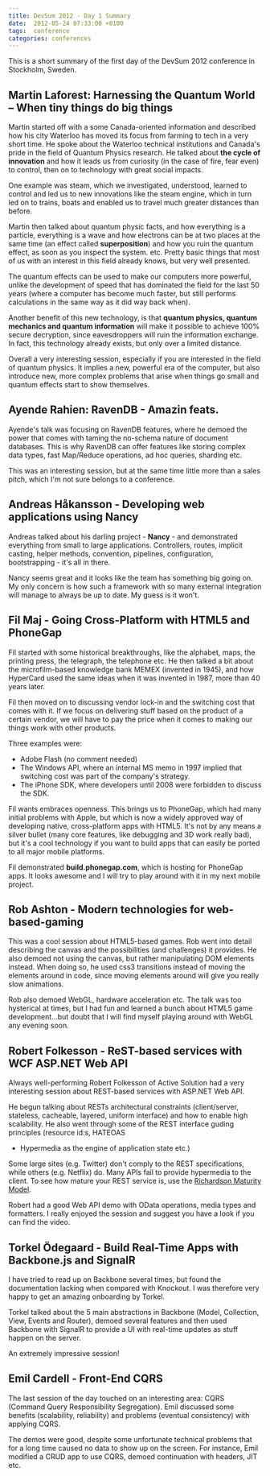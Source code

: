 ```yaml
---
title: DevSum 2012 - Day 1 Summary
date:  2012-05-24 07:33:00 +0100
tags:  conference
categories: conferences
---
```


This is a short summary of the first day of the DevSum 2012 conference in 
Stockholm, Sweden.


## Martin Laforest: Harnessing the Quantum World – When tiny things do big things

Martin started off with a some Canada-oriented information and described how his
city Waterloo has moved its focus from farming to tech in a very short time. He
spoke about the Waterloo technical institutions and Canada's pride in the field
of Quantum Physics research. He talked about **the cycle of innovation** and how
it leads us from curiosity (in the case of fire, fear even) to control, then on
to technology with great social impacts.

One example was steam, which we investigated, understood, learned to control and
led us to new innovations like the steam engine, which in turn led on to trains,
boats and enabled us to travel much greater distances than before.

Martin then talked about quantum physic facts, and how everything is a particle,
everything is a wave and how electrons can be at two places at the same time (an
effect called **superposition**) and how you ruin the quantum effect, as soon as
you inspect the system. etc. Pretty basic things that most of us with an interest
in this field already knows, but very well presented.

The quantum effects can be used to make our computers more powerful, unlike the
development of speed that has dominated the field for the last 50 years (where a
computer has become much faster, but still performs calculations in the same way
as it did way back when).

Another benefit of this new technology, is that **quantum physics, quantum 
mechanics and quantum information** will make it possible to achieve 100% secure
decryption, since eavesdroppers will ruin the information exchange. In fact, this
technology already exists, but only over a limited distance.

Overall a very interesting session, especially if you are interested in the field
of quantum physics. It implies a new, powerful era of the computer, but also
introduce new, more complex problems that arise when things go small and quantum
effects start to show themselves.


## Ayende Rahien: RavenDB - Amazin feats.

Ayende's talk was focusing on RavenDB features, where he demoed the power that
comes with taming the no-schema nature of document databases. This is why
RavenDB can offer features like storing complex data types, fast Map/Reduce
operations, ad hoc queries, sharding etc.

This was an interesting session, but at the same time little more than a sales
pitch, which I'm not sure belongs to a conference.


## Andreas Håkansson - Developing web applications using Nancy

Andreas talked about his darling project - **Nancy** - and demonstrated everything
from small to large applications. Controllers, routes, implicit casting, helper
methods, convention, pipelines, configuration, bootstrapping - it's all in there.

Nancy seems great and it looks like the team has something big going on. My only
concern is how such a framework with so many external integration will manage to
always be up to date. My guess is it won't.


## Fil Maj - Going Cross-Platform with HTML5 and PhoneGap

Fil started with some historical breakthroughs, like the alphabet, maps, the
printing press, the telegraph, the telephone etc. He then talked a bit about the
microfilm-based knowledge bank MEMEX (invented in 1945), and how HyperCard used
the same ideas when it was invented in 1987, more than 40 years later.

Fil then moved on to discussing vendor lock-in and the switching cost that comes
with it. If we focus on delivering stuff based on the product of a certain vendor,
we will have to pay the price when it comes to making our things work with other
products.

Three examples were:

* Adobe Flash (no comment needed)
* The Windows API, where an internal MS memo in 1997 implied that switching cost
was part of the company's strategy.
* The iPhone SDK, where developers until 2008 were forbidden to discuss the SDK.

Fil wants embraces openness. This brings us to PhoneGap, which had many initial
problems with Apple, but which is now a widely approved way of developing native,
cross-platform apps with HTML5. It's not by any means a silver bullet (many core
features, like debugging and 3D work really bad), but it's a cool technology if
you want to build apps that can easily be ported to all major mobile platforms.

Fil demonstrated **build.phonegap.com**, which is hosting for PhoneGap apps. It
looks awesome and I will try to play around with it in my next mobile project.


## Rob Ashton - Modern technologies for web-based-gaming

This was a cool session about HTML5-based games. Rob went into detail describing
the canvas and the possibilities (and challenges) it provides. He also demoed not
using the canvas, but rather manipulating DOM elements instead. When doing so, he
used css3 transitions instead of moving the elements around in code, since moving
elements around will give you really slow animations.

Rob also demoed WebGL, hardware acceleration etc. The talk was too hysterical at
times, but I had fun and learned a bunch about HTML5 game development...but doubt
that I will find myself playing around with WebGL any evening soon.


## Robert Folkesson - ReST-based services with WCF ASP.NET Web API

Always well-performing Robert Folkesson of Active Solution had a very interesting
session about REST-based services with ASP.NET Web API.

He begun talking about RESTs architectural constraints (client/server, stateless,
cacheable, layered, uniform interface) and how to enable high scalability. He also
went through some of the REST interface guding principles (resource id:s, HATEOAS
- Hypermedia as the engine of application state etc.)

Some large sites (e.g. Twitter) don't comply to the REST specifications, while
others (e.g. Netflix) do. Many APIs fail to provide hypermedia to the client. To see
how mature your REST service is, use the [Richardson Maturity Model](https://martinfowler.com/articles/richardsonMaturityModel.html). 

Robert had a good Web API demo with OData operations, media types and formatters.
I really enjoyed the session and suggest you have a look if you can find the video.


## Torkel Ödegaard - Build Real-Time Apps with Backbone.js and SignalR

I have tried to read up on Backbone several times, but found the documentation 
lacking when compared with Knockout. I was therefore very happy to get an amazing
onboarding by Torkel.

Torkel talked about the 5 main abstractions in Backbone (Model, Collection, View,
Events and Router), demoed several features and then used Backbone with SignalR
to provide a UI with real-time updates as stuff happen on the server.

An extremely impressive session!


## Emil Cardell - Front-End CQRS

The last session of the day touched on an interesting area: CQRS (Command Query 
Responsibility Segregation). Emil discussed some benefits (scalability, reliability) 
and problems (eventual consistency) with applying CQRS.

The demos were good, despite some unfortunate technical problems that for a long
time caused no data to show up on the screen. For instance, Emil modified a CRUD
app to use CQRS, demoed continuation with headers, JIT etc.
